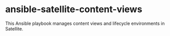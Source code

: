 # ansible-satellite-content-views
This Ansible playbook manages content views and lifecycle environments in Satellite.
